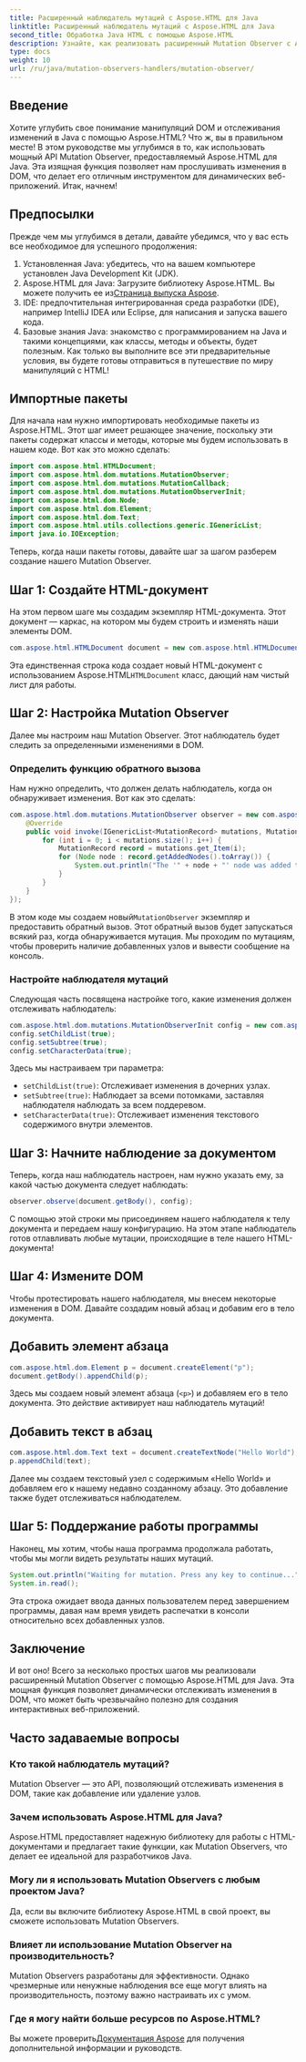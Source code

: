 ```yaml
---
title: Расширенный наблюдатель мутаций с Aspose.HTML для Java
linktitle: Расширенный наблюдатель мутаций с Aspose.HTML для Java
second_title: Обработка Java HTML с помощью Aspose.HTML
description: Узнайте, как реализовать расширенный Mutation Observer с Aspose.HTML для Java, отслеживая изменения DOM без проблем. Погрузитесь в наше пошаговое руководство.
type: docs
weight: 10
url: /ru/java/mutation-observers-handlers/mutation-observer/
---
```

## Введение
Хотите углубить свое понимание манипуляций DOM и отслеживания изменений в Java с помощью Aspose.HTML? Что ж, вы в правильном месте! В этом руководстве мы углубимся в то, как использовать мощный API Mutation Observer, предоставляемый Aspose.HTML для Java. Эта изящная функция позволяет нам прослушивать изменения в DOM, что делает его отличным инструментом для динамических веб-приложений. Итак, начнем!
## Предпосылки
Прежде чем мы углубимся в детали, давайте убедимся, что у вас есть все необходимое для успешного продолжения:
1. Установленная Java: убедитесь, что на вашем компьютере установлен Java Development Kit (JDK).
2.  Aspose.HTML для Java: Загрузите библиотеку Aspose.HTML. Вы можете получить ее из[Страница выпуска Aspose](https://releases.aspose.com/html/java/).
3. IDE: предпочтительная интегрированная среда разработки (IDE), например IntelliJ IDEA или Eclipse, для написания и запуска вашего кода.
4. Базовые знания Java: знакомство с программированием на Java и такими концепциями, как классы, методы и объекты, будет полезным.
Как только вы выполните все эти предварительные условия, вы будете готовы отправиться в путешествие по миру манипуляций с HTML!
## Импортные пакеты
Для начала нам нужно импортировать необходимые пакеты из Aspose.HTML. Этот шаг имеет решающее значение, поскольку эти пакеты содержат классы и методы, которые мы будем использовать в нашем коде. 
Вот как это можно сделать:
```java
import com.aspose.html.HTMLDocument;
import com.aspose.html.dom.mutations.MutationObserver;
import com.aspose.html.dom.mutations.MutationCallback;
import com.aspose.html.dom.mutations.MutationObserverInit;
import com.aspose.html.dom.Node;
import com.aspose.html.dom.Element;
import com.aspose.html.dom.Text;
import com.aspose.html.utils.collections.generic.IGenericList;
import java.io.IOException;
```
Теперь, когда наши пакеты готовы, давайте шаг за шагом разберем создание нашего Mutation Observer.
## Шаг 1: Создайте HTML-документ
На этом первом шаге мы создадим экземпляр HTML-документа. Этот документ — каркас, на котором мы будем строить и изменять наши элементы DOM.
```java
com.aspose.html.HTMLDocument document = new com.aspose.html.HTMLDocument();
```
 Эта единственная строка кода создает новый HTML-документ с использованием Aspose.HTML`HTMLDocument` класс, дающий нам чистый лист для работы.
## Шаг 2: Настройка Mutation Observer
Далее мы настроим наш Mutation Observer. Этот наблюдатель будет следить за определенными изменениями в DOM.
### Определить функцию обратного вызова
Нам нужно определить, что должен делать наблюдатель, когда он обнаруживает изменения. Вот как это сделать:
```java
com.aspose.html.dom.mutations.MutationObserver observer = new com.aspose.html.dom.mutations.MutationObserver(new com.aspose.html.dom.mutations.MutationCallback() {
    @Override
    public void invoke(IGenericList<MutationRecord> mutations, MutationObserver mutationObserver) {
        for (int i = 0; i < mutations.size(); i++) {
            MutationRecord record = mutations.get_Item(i);
            for (Node node : record.getAddedNodes().toArray()) {
                System.out.println("The '" + node + "' node was added to the document.");
            }
        }
    }
});
```
 В этом коде мы создаем новый`MutationObserver` экземпляр и предоставить обратный вызов. Этот обратный вызов будет запускаться всякий раз, когда обнаруживается мутация. Мы проходим по мутациям, чтобы проверить наличие добавленных узлов и вывести сообщение на консоль.
### Настройте наблюдателя мутаций
Следующая часть посвящена настройке того, какие изменения должен отслеживать наблюдатель:
```java
com.aspose.html.dom.mutations.MutationObserverInit config = new com.aspose.html.dom.mutations.MutationObserverInit();
config.setChildList(true);
config.setSubtree(true);
config.setCharacterData(true);
```
Здесь мы настраиваем три параметра:
- `setChildList(true)`: Отслеживает изменения в дочерних узлах.
- `setSubtree(true)`: Наблюдает за всеми потомками, заставляя наблюдателя наблюдать за всем поддеревом.
- `setCharacterData(true)`: Отслеживает изменения текстового содержимого внутри элементов.
## Шаг 3: Начните наблюдение за документом
Теперь, когда наш наблюдатель настроен, нам нужно указать ему, за какой частью документа следует наблюдать:
```java
observer.observe(document.getBody(), config);
```
С помощью этой строки мы присоединяем нашего наблюдателя к телу документа и передаем нашу конфигурацию. На этом этапе наблюдатель готов отлавливать любые мутации, происходящие в теле нашего HTML-документа!
## Шаг 4: Измените DOM
Чтобы протестировать нашего наблюдателя, мы внесем некоторые изменения в DOM. Давайте создадим новый абзац и добавим его в тело документа.
## Добавить элемент абзаца
```java
com.aspose.html.dom.Element p = document.createElement("p");
document.getBody().appendChild(p);
```
Здесь мы создаем новый элемент абзаца (`<p>`) и добавляем его в тело документа. Это действие активирует наш наблюдатель мутаций!
## Добавить текст в абзац
```java
com.aspose.html.dom.Text text = document.createTextNode("Hello World");
p.appendChild(text);
```
Далее мы создаем текстовый узел с содержимым «Hello World» и добавляем его к нашему недавно созданному абзацу. Это добавление также будет отслеживаться наблюдателем.
## Шаг 5: Поддержание работы программы
Наконец, мы хотим, чтобы наша программа продолжала работать, чтобы мы могли видеть результаты наших мутаций. 
```java
System.out.println("Waiting for mutation. Press any key to continue...");
System.in.read();
```
Эта строка ожидает ввода данных пользователем перед завершением программы, давая нам время увидеть распечатки в консоли относительно всех добавленных узлов.
## Заключение
И вот оно! Всего за несколько простых шагов мы реализовали расширенный Mutation Observer с помощью Aspose.HTML для Java. Эта мощная функция позволяет динамически отслеживать изменения в DOM, что может быть чрезвычайно полезно для создания интерактивных веб-приложений.

## Часто задаваемые вопросы
### Кто такой наблюдатель мутаций?
Mutation Observer — это API, позволяющий отслеживать изменения в DOM, такие как добавление или удаление узлов.
### Зачем использовать Aspose.HTML для Java?
Aspose.HTML предоставляет надежную библиотеку для работы с HTML-документами и предлагает такие функции, как Mutation Observers, что делает ее идеальной для разработчиков Java.
### Могу ли я использовать Mutation Observers с любым проектом Java?
Да, если вы включите библиотеку Aspose.HTML в свой проект, вы сможете использовать Mutation Observers.
### Влияет ли использование Mutation Observer на производительность?
Mutation Observers разработаны для эффективности. Однако чрезмерные или ненужные наблюдения все еще могут влиять на производительность, поэтому важно настраивать их с умом.
### Где я могу найти больше ресурсов по Aspose.HTML?
 Вы можете проверить[Документация Aspose](https://reference.aspose.com/html/java/) для получения дополнительной информации и руководств.